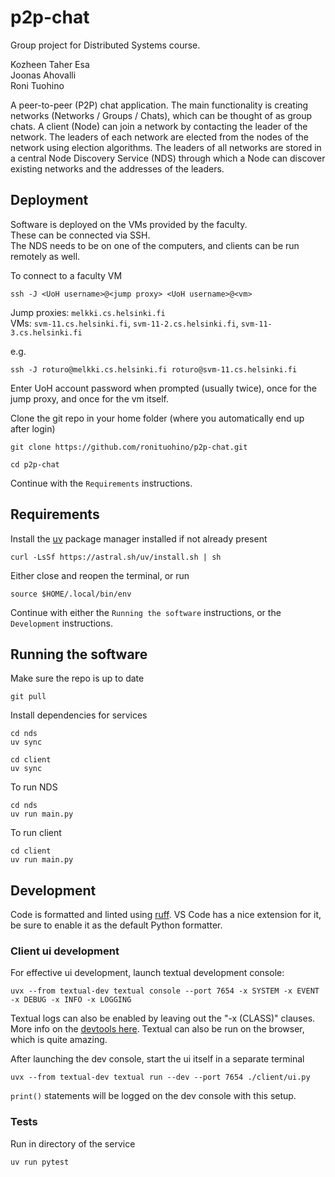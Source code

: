 # p2p-chat

Group project for Distributed Systems course.

Kozheen Taher Esa  
Joonas Ahovalli  
Roni Tuohino

A peer-to-peer (P2P) chat application. The main functionality is creating
networks (Networks / Groups / Chats), which can be thought of as group chats. A
client (Node) can join a network by contacting the leader of the network. The
leaders of each network are elected from the nodes of the network using election
algorithms. The leaders of all networks are stored in a central Node Discovery
Service (NDS) through which a Node can discover existing networks and the
addresses of the leaders.

## Deployment

Software is deployed on the VMs provided by the faculty.  
These can be connected via SSH.  
The NDS needs to be on one of the computers, and clients can be run remotely as
well.

To connect to a faculty VM

```
ssh -J <UoH username>@<jump proxy> <UoH username>@<vm>
```

Jump proxies: `melkki.cs.helsinki.fi`  
VMs: `svm-11.cs.helsinki.fi`, `svm-11-2.cs.helsinki.fi`,
`svm-11-3.cs.helsinki.fi`

e.g.

```
ssh -J roturo@melkki.cs.helsinki.fi roturo@svm-11.cs.helsinki.fi
```

Enter UoH account password when prompted (usually twice), once for the jump
proxy, and once for the vm itself.

Clone the git repo in your home folder (where you automatically end up after
login)

```
git clone https://github.com/ronituohino/p2p-chat.git
```

```
cd p2p-chat
```

Continue with the `Requirements` instructions.

## Requirements

Install the [uv](https://docs.astral.sh/uv/) package manager installed if not
already present

```
curl -LsSf https://astral.sh/uv/install.sh | sh
```

Either close and reopen the terminal, or run

```
source $HOME/.local/bin/env
```

Continue with either the `Running the software` instructions, or the
`Development` instructions.

## Running the software

Make sure the repo is up to date

```
git pull
```

Install dependencies for services

```
cd nds
uv sync
```

```
cd client
uv sync
```

To run NDS

```
cd nds
uv run main.py
```

To run client

```
cd client
uv run main.py
```

## Development

Code is formatted and linted using [ruff](https://docs.astral.sh/ruff/). VS Code
has a nice extension for it, be sure to enable it as the default Python
formatter.

### Client ui development

For effective ui development, launch textual development console:

```
uvx --from textual-dev textual console --port 7654 -x SYSTEM -x EVENT -x DEBUG -x INFO -x LOGGING
```

Textual logs can also be enabled by leaving out the "-x (CLASS)" clauses. More
info on the
[devtools here](https://textual.textualize.io/guide/devtools/#devtools). Textual
can also be run on the browser, which is quite amazing.

After launching the dev console, start the ui itself in a separate terminal

```
uvx --from textual-dev textual run --dev --port 7654 ./client/ui.py
```

`print()` statements will be logged on the dev console with this setup.

### Tests

Run in directory of the service

```
uv run pytest
```

